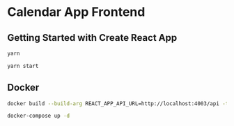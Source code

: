 # Calendar App Frontend

## Getting Started with Create React App

```bash
yarn

yarn start
```

## Docker

```bash
docker build --build-arg REACT_APP_API_URL=http://localhost:4003/api -t calendar-app-frontend:latest .

docker-compose up -d
```
